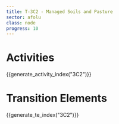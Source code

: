 ```yaml
---
title: T-3C2 - Managed Soils and Pasture
sector: afolu
class: node
progress: 10
---
```

# Activities

{{generate_activity_index("3C2")}}


# Transition Elements

{{generate_te_index("3C2")}}

